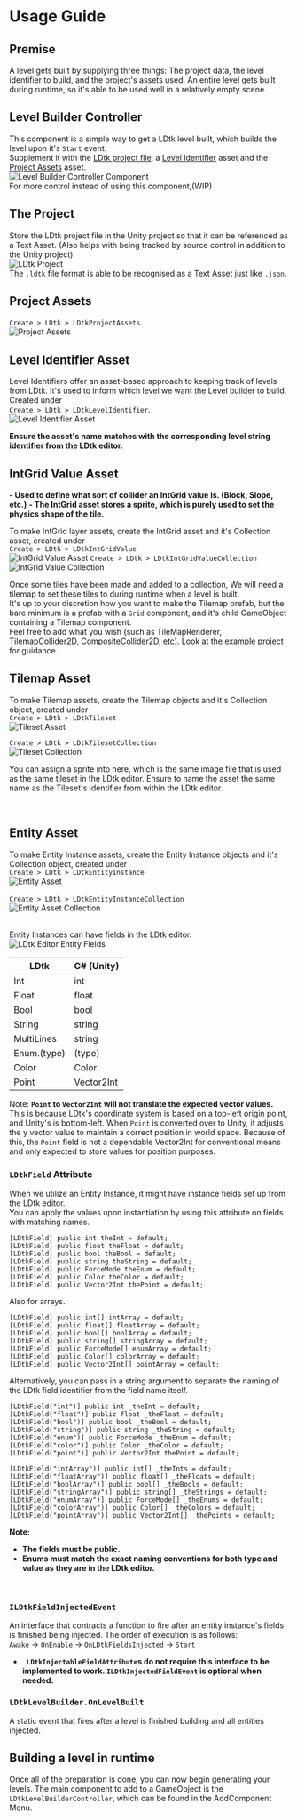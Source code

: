 # Usage Guide

## Premise
A level gets built by supplying three things: The project data, the level identifier to build, and the project's assets used. An entire level gets built during runtime, so it's able to be used well in a relatively empty scene.

## Level Builder Controller
This component is a simple way to get a LDtk level built, which builds the level upon it's `Start` event.  
Supplement it with the [LDtk project file](https://github.com/Cammin/LDtkUnity/blob/master/DOCUMENTATION.md#the-project), a [Level Identifier](https://github.com/Cammin/LDtkUnity/blob/master/DOCUMENTATION.md#level-identifier-asset) asset and the [Project Assets](https://github.com/Cammin/LDtkUnity/blob/master/DOCUMENTATION.md#project-assets) asset.  
![Level Builder Controller Component](https://github.com/Cammin/LDtkUnity/blob/master/DocImages~/BuilderControllerComponent.png)  
For more control instead of using this component,(WIP)

## The Project
Store the LDtk project file in the Unity project so that it can be referenced as a Text Asset. (Also helps with being tracked by source control in addition to the Unity project)  
![LDtk Project](https://github.com/Cammin/LDtkUnity/blob/master/DocImages~/AssetProjectJson.png)  
The `.ldtk` file format is able to be recognised as a Text Asset just like `.json`.

## Project Assets
`Create > LDtk > LDtkProjectAssets`.  
![Project Assets](https://github.com/Cammin/LDtkUnity/blob/master/DocImages~/AssetProject.png)

## Level Identifier Asset
Level Identifiers offer an asset-based approach to keeping track of levels from LDtk. It's used to inform which level we want the Level builder to build. Created under  
`Create > LDtk > LDtkLevelIdentifier`.  
![Level Identifier Asset](https://github.com/Cammin/LDtkUnity/blob/master/DocImages~/AssetLevel.png)

**Ensure the asset's name matches with the corresponding level string identifier from the LDtk editor.**   


## IntGrid Value Asset

**- Used to define what sort of collider an IntGrid value is. (Block, Slope, etc.)**
**- The IntGrid asset stores a sprite, which is purely used to set the physics shape of the tile.**

To make IntGrid layer assets, create the IntGrid asset and it's Collection asset, created under  
`Create > LDtk > LDtkIntGridValue`  
![IntGrid Value Asset](https://github.com/Cammin/LDtkUnity/blob/master/DocImages~/AssetIntGridValue.png)
`Create > LDtk > LDtkIntGridValueCollection`  
![IntGrid Value Collection](https://github.com/Cammin/LDtkUnity/blob/master/DocImages~/AssetIntGridValueCollection.png)
<br />

Once some tiles have been made and added to a collection, We will need a tilemap to set these tiles to during runtime when a level is built.  
It's up to your discretion how you want to make the Tilemap prefab, but the bare minimum is a prefab with a `Grid` component, and it's child GameObject containing a Tilemap component.  
Feel free to add what you wish (such as TileMapRenderer, TilemapCollider2D, CompositeCollider2D, etc). Look at the example project for guidance.


## Tilemap Asset
To make Tilemap assets, create the Tilemap objects and it's Collection object, created under  
`Create > LDtk > LDtkTileset`  
![Tileset Asset](https://github.com/Cammin/LDtkUnity/blob/master/DocImages~/AssetTileset.png)


`Create > LDtk > LDtkTilesetCollection`  
![Tileset Collection](https://github.com/Cammin/LDtkUnity/blob/master/DocImages~/AssetTilesetCollection.png)

You can assign a sprite into here, which is the same image file that is used as the same tileset in the LDtk editor.
Ensure to name the asset the same name as the Tileset's identifier from within the LDtk editor.

<br />


## Entity Asset
To make Entity Instance assets, create the Entity Instance objects and it's Collection object, created under  
`Create > LDtk > LDtkEntityInstance`  
![Entity Asset](https://github.com/Cammin/LDtkUnity/blob/master/DocImages~/AssetEntity.png)  
<br />
`Create > LDtk > LDtkEntityInstanceCollection`  
![Entity Asset Collection](https://github.com/Cammin/LDtkUnity/blob/master/DocImages~/AssetEntityCollection.png)
<br />
<br />

Entity Instances can have fields in the LDtk editor.
![LDtk Editor Entity Fields]()

| LDtk       | C# (Unity)  |
| ---------- | ----------- |
| Int        | int         |
| Float      | float       |
| Bool       | bool        |
| String     | string      |
| MultiLines | string      |
| Enum.(type)| (type)      |
| Color      | Color       |
| Point      | Vector2Int  |

Note: **`Point` to `Vector2Int` will not translate the expected vector values.**
This is because LDtk's coordinate system is based on a top-left origin point, and Unity's is bottom-left. When  `Point` is converted over to Unity, it adjusts the y vector value to maintain a correct position in world space. Because of this, the `Point` field is not a dependable Vector2Int for conventional means and only expected to store values for position purposes.

### `LDtkField` Attribute  
When we utilize an Entity Instance, it might have instance fields set up from the LDtk editor.  
You can apply the values upon instantiation by using this attribute on fields with matching names.
``` 
[LDtkField] public int theInt = default;
[LDtkField] public float theFloat = default;
[LDtkField] public bool theBool = default;
[LDtkField] public string theString = default;
[LDtkField] public ForceMode theEnum = default;
[LDtkField] public Color theColor = default;
[LDtkField] public Vector2Int thePoint = default; 
```
Also for arrays.
``` 
[LDtkField] public int[] intArray = default;
[LDtkField] public float[] floatArray = default;
[LDtkField] public bool[] boolArray = default;
[LDtkField] public string[] stringArray = default;
[LDtkField] public ForceMode[] enumArray = default;
[LDtkField] public Color[] colorArray = default;
[LDtkField] public Vector2Int[] pointArray = default; 
```
Alternatively, you can pass in a string argument to separate the naming of the LDtk field identifier from the field name itself.
``` 
[LDtkField("int")] public int _theInt = default;
[LDtkField("float")] public float _theFloat = default;
[LDtkField("bool")] public bool _theBool = default;
[LDtkField("string")] public string _theString = default;
[LDtkField("enum")] public ForceMode _theEnum = default;
[LDtkField("color")] public Color _theColor = default;
[LDtkField("point")] public Vector2Int thePoint = default; 

[LDtkField("intArray")] public int[] _theInts = default;
[LDtkField("floatArray")] public float[] _theFloats = default;
[LDtkField("boolArray")] public bool[] _theBools = default;
[LDtkField("stringArray")] public string[] _theStrings = default;
[LDtkField("enumArray")] public ForceMode[] _theEnums = default;
[LDtkField("colorArray")] public Color[] _theColors = default;
[LDtkField("pointArray")] public Vector2Int[] _thePoints = default; 
```
**Note:**
- **The fields must be public.**
- **Enums must match the exact naming conventions for both type and value as they are in the LDtk editor.**
<br />


### `ILDtkFieldInjectedEvent`
An interface that contracts a function to fire after an entity instance's fields is finished being injected. The order of execution is as follows:<br />
`Awake` -> `OnEnable` -> `OnLDtkFieldsInjected` -> `Start`
- **` LDtkInjectableFieldAttribute`s do not require this interface to be implemented to work. `ILDtkInjectedFieldEvent` is optional when needed.**

### `LDtkLevelBuilder.OnLevelBuilt`
A static event that fires after a level is finished building and all entities injected.
<br />


## Building a level in runtime
Once all of the preparation is done, you can now begin generating your levels.
The main component to add to a GameObject is the `LDtkLevelBuilderController`, which can be found in the AddComponent Menu.
<br />

